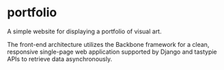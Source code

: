 # portfolio
A simple website for displaying a portfolio of visual art.

The front-end architecture utilizes the Backbone framework for a clean, responsive single-page web application supported
by Django and tastypie APIs to retrieve data asynchronously.
